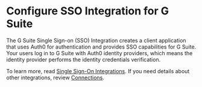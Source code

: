 # Configure SSO Integration for G Suite

The G Suite Single Sign-on (SSO) Integration creates a client application that uses Auth0 for authentication and provides SSO capabilities for G Suite. Your users log in to G Suite with Auth0 identity providers, which means the identity provider performs the identity credentials verification.

To learn more, read [Single Sign-On Integrations](https://auth0.com/docs/sso). If you need details about other integrations, review [Connections](https://auth0.com/docs/identityproviders).